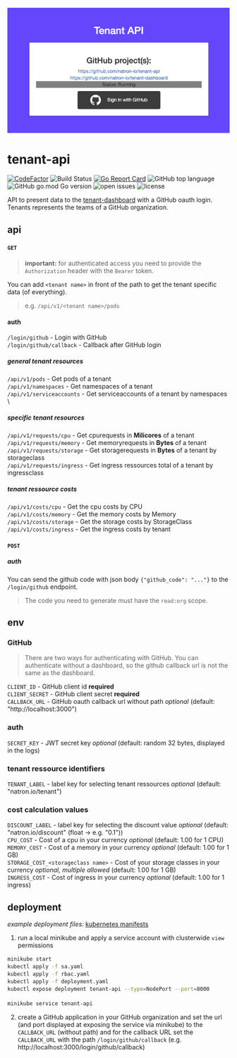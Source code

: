 <p align="center">
  <img src="docs/images/tenant-api-screenshot.png" />
</p>

# tenant-api
[![CodeFactor](https://www.codefactor.io/repository/github/natron-io/tenant-api/badge)](https://www.codefactor.io/repository/github/natron-io/tenant-api)
![Build Status](https://github.com/natron-io/tenant-api/workflows/CI/badge.svg) 
[![Go Report Card](https://goreportcard.com/badge/github.com/natron-io/tenant-api)](https://goreportcard.com/report/github.com/natron-io/tenant-api) 
![GitHub top language](https://img.shields.io/github/languages/top/natron-io/tenant-api)
![GitHub go.mod Go version](https://img.shields.io/github/go-mod/go-version/natron-io/tenant-api) 
![open issues](https://img.shields.io/github/issues-raw/natron-io/tenant-api)
![license](https://img.shields.io/github/license/natron-io/tenant-api)

API to present data to the [tenant-dashboard](https://github.com/natron-io/tenant-dashboard) with a GitHub oauth login.
Tenants represents the teams of a GitHub organization.

## api

#### `GET`
> **important:** for authenticated access you need to provide the `Authorization` header with the `Bearer` token.

You can add `<tenant name>` in front of the path to get the tenant specific data (of everything). 
> e.g. `/api/v1/<tenant name>/pods`
#### auth
`/login/github` - Login with GitHub \
`/login/github/callback` - Callback after GitHub login

##### general tenant resources
`/api/v1/pods` - Get pods of a tenant \
`/api/v1/namespaces` - Get namespaces of a tenant \
`/api/v1/serviceaccounts` - Get serviceaccounts of a tenant by namespaces \

##### specific tenant resources
`/api/v1/requests/cpu` - Get cpurequests in **Milicores** of a tenant \
`/api/v1/requests/memory` - Get memoryrequests in **Bytes** of a tenant \
`/api/v1/requests/storage` - Get storagerequests in **Bytes** of a tenant by storageclass \
`/api/v1/requests/ingress` - Get ingress ressources total of a tenant by ingressclass

##### tenant ressource costs
`/api/v1/costs/cpu` - Get the cpu costs by CPU \
`/api/v1/costs/memory` - Get the memory costs by Memory \
`/api/v1/costs/storage` - Get the storage costs by StorageClass \
`/api/v1/costs/ingress` - Get the ingress costs by tenant

#### `POST`

##### auth
You can send the github code with json body `{"github_code": "..."}` to the `/login/github` endpoint.
> The code you need to generate must have the `read:org` scope.

## env

### GitHub
> There are two ways for authenticating with GitHub. You can authenticate without a dashboard, so the github callback url is not the same as the dashboard.

`CLIENT_ID` - GitHub client id **required** \
`CLIENT_SECRET` - GitHub client secret **required** \
`CALLBACK_URL` - GitHub oauth callback url without path *optional* (default: "http://localhost:3000")

### auth
`SECRET_KEY` - JWT secret key *optional* (default: random 32 bytes, displayed in the logs)

### tenant ressource identifiers
`TENANT_LABEL` - label key for selecting tenant ressources *optional* (default: "natron.io/tenant")

### cost calculation values
`DISCOUNT_LABEL` - label key for selecting the discount value *optional* (default: "natron.io/discount" (float -> e.g. "0.1")) \
`CPU_COST` - Cost of a cpu in your currency *optional* (default: 1.00 for 1 CPU) \
`MEMORY_COST` - Cost of a memory in your currency *optional* (default: 1.00 for 1 GB) \
`STORAGE_COST_<storageclass name>` - Cost of your storage classes in your currency *optional, multiple allowed* (default: 1.00 for 1 GB) \
`INGRESS_COST` - Cost of ingress in your currency *optional* (default: 1.00 for 1 ingress)

## deployment
*example deployment files:* [kubernetes manifests](docs/kubernetes)

1. run a local minikube and apply a service account with clusterwide `view` permissions
```bash
minikube start
kubectl apply -f sa.yaml
kubectl apply -f rbac.yaml
kubectl apply -f deployment.yaml
kubectl expose deployment tenant-api --type=NodePort --port=8000

minikube service tenant-api
```
2. create a GitHub application in your GitHub organization and set the url (and port displayed at exposing the service via minikube) to the `CALLBACK_URL` (without path) and for the callback URL set the `CALLBACK_URL` with the path `/login/github/callback` (e.g. http://localhost:3000/login/github/callback)